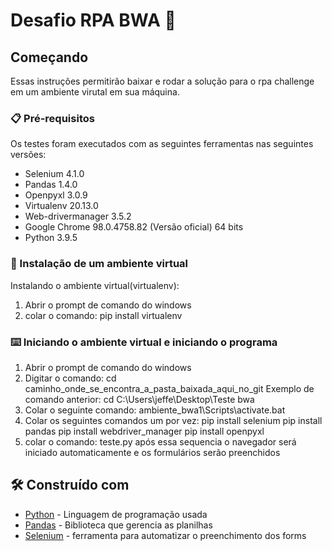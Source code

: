 # Desafio RPA BWA 🚀 

## Começando

Essas instruções permitirão baixar e rodar a solução para o rpa challenge em um ambiente virutal em sua máquina. 

### 📋 Pré-requisitos

Os testes foram executados com as seguintes ferramentas nas seguintes versões:

* Selenium 4.1.0
* Pandas 1.4.0
* Openpyxl 3.0.9
* Virtualenv 20.13.0
* Web-drivermanager 3.5.2
* Google Chrome 98.0.4758.82 (Versão oficial) 64 bits
* Python 3.9.5

### 🔧 Instalação de um ambiente virtual
Instalando o ambiente virtual(virtualenv):

1. Abrir o prompt de comando do windows
2. colar o comando: pip install virtualenv

### ⌨️ Iniciando o ambiente virtual e iniciando o programa
1. Abrir o prompt de comando do windows
2. Digitar o comando: cd caminho_onde_se_encontra_a_pasta_baixada_aqui_no_git
   Exemplo de comando anterior: cd C:\Users\jeffe\Desktop\Teste bwa
3. Colar o seguinte comando: ambiente_bwa1\Scripts\activate.bat
4. Colar os seguintes comandos um por vez:
    pip install selenium
    pip install pandas
    pip install webdriver_manager
    pip install openpyxl
5. colar o comando: teste.py
após essa sequencia o navegador será iniciado automaticamente e os formulários serão preenchidos 

## 🛠️ Construído com

* [Python](https://www.python.org/) - Linguagem de programação usada
* [Pandas](https://pypi.org/project/pandas/) - Biblioteca que gerencia as planilhas
* [Selenium](https://selenium-python.readthedocs.io/index.html) - ferramenta para automatizar o preenchimento dos forms
